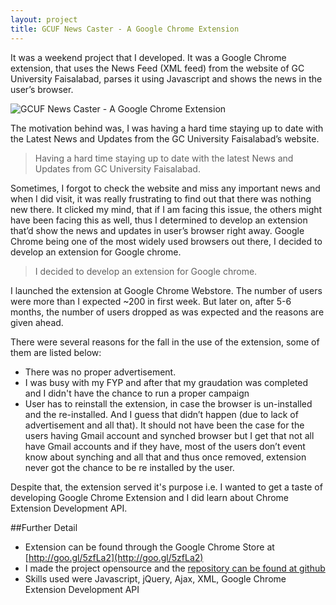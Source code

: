 ```yaml
---
layout: project
title: GCUF News Caster - A Google Chrome Extension
---
```


It was a weekend project that I developed. It was a Google Chrome extension, that uses the News Feed (XML feed) from the website of GC University Faisalabad, parses it using Javascript and shows the news in the user’s browser.

![GCUF News Caster - A Google Chrome Extension](http://i.imgur.com/MxWPEGn.png)

The motivation behind was, I was having a hard time staying up to date with the Latest News and Updates from the GC University Faisalabad’s website.

>Having a hard time staying up to date with the latest News and Updates from GC University Faisalabad.

Sometimes, I forgot to check the website and miss any important news and when I did visit, it was really frustrating to find out that there was nothing new there. It clicked my mind, that if I am facing this issue, the others might have been facing this as well, thus I determined to develop an extension that’d show the news and updates in user’s browser right away. Google Chrome being one of the most widely used browsers out there, I decided to develop an extension for Google chrome.

>I decided to develop an extension for Google chrome.

I launched the extension at Google Chrome Webstore. The number of users were more than I expected ~200 in first week. But later on, after 5-6 months, the number of users dropped as was expected and the reasons are given ahead.

There were several reasons for the fall in the use of the extension, some of them are listed below:

* There was no proper advertisement.
* I was busy with my FYP and after that my graudation was completed and I didn't have the chance to run a proper campaign
* User has to reinstall the extension, in case the browser is un-installed and the re-installed. And I guess that didn’t happen (due to lack of advertisement and all that). It should not have been the case for the users having Gmail account and synched browser but I get that not all have Gmail accounts and if they have, most of the users don’t event know about synching and all that and thus once removed, extension never got the chance to be re installed by the user.

Despite that, the extension served it's purpose i.e. I wanted to get a taste of developing Google Chrome Extension and I did learn about Chrome Extension Development API.

##Further Detail
* Extension can be found through the Google Chrome Store at [http://goo.gl/5zfLa2](http://goo.gl/5zfLa2)
* I made the project opensource and the [repository can be found at github](http://github.com/kamranahmedse/gcuf-new-caster-chrome-extension)
* Skills used were Javascript, jQuery, Ajax, XML, Google Chrome Extension Development API
